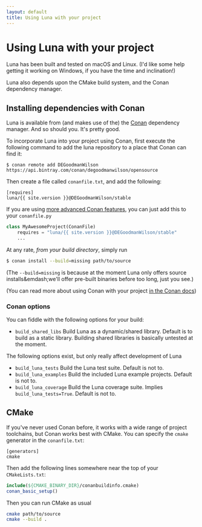 ```yaml
---
layout: default
title: Using Luna with your project
---
```


# Using Luna with your project

Luna has been built and tested on macOS and Linux. (I'd like some help getting it working on Windows, if you have the time and inclination!)

Luna also depends upon the CMake build system, and the Conan dependency manager.

## Installing dependencies with Conan

Luna is available from (and makes use of the) the [Conan](https://www.conan.io) dependency manager. And so should you. It's pretty good.

To incorporate Luna into your project using Conan, first execute the following command to add the luna repository to a place that Conan can find it:
                                                         
```
$ conan remote add DEGoodmanWilson https://api.bintray.com/conan/degoodmanwilson/opensource
```

Then create a file called `conanfile.txt`, and add the following:


```
[requires]
luna/{{ site.version }}@DEGoodmanWilson/stable
```

If you are using [more advanced Conan features](http://docs.conan.io/en/latest/conanfile_py.html), you can just add this to your `conanfile.py`

```python
class MyAwesomeProject(ConanFile)
    requires = "luna/{{ site.version }}@DEGoodmanWilson/stable"
    ...
```

At any rate, _from your build directory_, simply run

```bash
$ conan install --build=missing path/to/source
```

(The `--build=missing` is because at the moment Luna only offers source installs&emdash;we'll offer pre-built binaries before too long, just you see.)

(You can read more about using Conan with your project [in the Conan docs](http://docs.conan.io/en/latest/))

### Conan options

You can fiddle with the following options for your build:
 
* `build_shared_libs` Build Luna as a dynamic/shared library. Default is to build as a static library. Building shared libraries is basically untested at the moment.

The following options exist, but only really affect development of Luna

* `build_luna_tests` Build the Luna test suite. Default is not to.
* `build_luna_examples` Build the included Luna example projects. Default is not to.
* `build_luna_coverage` Build the Luna coverage suite. Implies `build_luna_tests=True`. Default is not to.

## CMake

If you've never used Conan before, it works with a wide range of project toolchains, but Conan works best with CMake. You can specify the `cmake` generator in the `conanfile.txt`:

```
[generators]
cmake
```

Then add the following lines somewhere near the top of your `CMakeLists.txt`:

```cmake
include(${CMAKE_BINARY_DIR}/conanbuildinfo.cmake)
conan_basic_setup()
```

Then you can run CMake as usual

```bash
cmake path/to/source
cmake --build .
```
